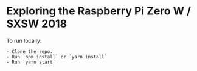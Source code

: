 # Exploring the Raspberry Pi Zero W / SXSW 2018

To run locally:

```
- Clone the repo.
- Run `npm install` or `yarn install`
- Run `yarn start`
```
